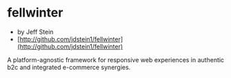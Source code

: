 # fellwinter

* by Jeff Stein
* [http://github.com/jdstein1/fellwinter](http://github.com/jdstein1/fellwinter)

A platform-agnostic framework for responsive web experiences in authentic b2c and integrated e-commerce synergies.

